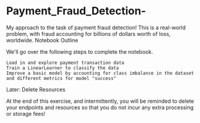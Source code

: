 # Payment_Fraud_Detection-
My approach to the task of payment fraud detection! This is a real-world problem, with fraud accounting for billions of dollars worth of loss, worldwide. 
Notebook Outline

We'll go over the following steps to complete the notebook.

    Load in and explore payment transaction data
    Train a LinearLearner to classify the data
    Improve a basic model by accounting for class imbalance in the dataset and different metrics for model "success"

Later: Delete Resources

At the end of this exercise, and intermittently, you will be reminded to delete your endpoints and resources so that you do not incur any extra processing or storage fees!
